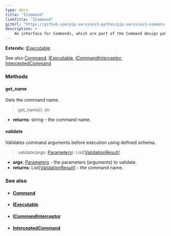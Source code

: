 ```yaml
---
type: docs
title: "ICommand"
linkTitle: "ICommand"
gitUrl: "https://github.com/pip-services3-python/pip-services3-commons-python"
description: > 
    An interface for Commands, which are part of the Command design pattern. Each command wraps a method or function and allows to call them in uniform and safe manner.
---
```


**Extends:** [IExecutable](../../run/iexecutable)

See also [Command](../command), [IExecutable](../../run/iexecutable), [ICommandInterceptor](../icommand_interceptor), [InterceptedCommand](../intercepted_command)

### Methods

#### get_name
Gets the command name.

> get_name(): str

- **returns**: string - the command name.

#### validate
Validates command arguments before execution using defined schema.

> validate(args: [Parameters](../../run/parameters)): List[[ValidationResult](../../validate/validation_result)]

- **args**: [Parameters](../../run/parameters) - the parameters (arguments) to validate.
- **returns**: List[[ValidationResult](../../validate/validation_result)] - the command name.

### See also
- #### [Command](../command)
- #### [IExecutable](../../run/iexecutable)
- #### [ICommandInterceptor](../icommand_interceptor)
- #### [InterceptedCommand](../intercepted_command)